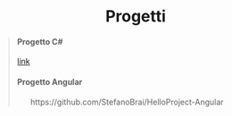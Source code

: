 <h1 align="center">Progetti</h1>

> #### **Progetto C#**
>
> <a href="https://github.com/StefanoBrai/NoNullProjectMVC/tree/master/WebApp-NEW/AppWeb/WebApplication1">link</a>
>
> #### **Progetto Angular**
> <ul>https://github.com/StefanoBrai/HelloProject-Angular</ul>
